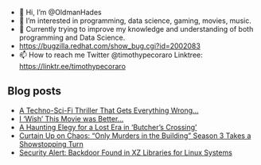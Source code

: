- 👋 Hi, I’m @OldmanHades
- 👀 I’m interested in programming, data science, gaming, movies, music.
- 🌱 Currently trying to improve my knowledge and understanding of both programming and Data Science.
- https://bugzilla.redhat.com/show_bug.cgi?id=2002083
- 📫 How to reach me Twitter @timothypecoraro
Linktree: https://linktr.ee/timothypecoraro

## Blog posts
<!-- BLOG-POST-LIST:START -->
- [A Techno-Sci-Fi Thriller That Gets Everything Wrong…](https://medium.com/@timothypecoraro/a-techno-sci-fi-thriller-that-gets-everything-wrong-cc83e201c2ea?source=rss-5097f5c9b801------2)
- [I ‘Wish’ This Movie was Better…](https://medium.com/@timothypecoraro/i-wish-this-movie-was-better-7467436ef367?source=rss-5097f5c9b801------2)
- [A Haunting Elegy for a Lost Era in ‘Butcher’s Crossing’](https://medium.com/@timothypecoraro/a-haunting-elegy-for-a-lost-era-in-butchers-crossing-db765939446e?source=rss-5097f5c9b801------2)
- [Curtain Up on Chaos: “Only Murders in the Building” Season 3 Takes a Showstopping Turn](https://medium.com/@timothypecoraro/curtain-up-on-chaos-only-murders-in-the-building-season-3-takes-a-showstopping-turn-13a754595534?source=rss-5097f5c9b801------2)
- [Security Alert: Backdoor Found in XZ Libraries for Linux Systems](https://medium.com/@timothypecoraro/security-alert-backdoor-found-in-xz-libraries-for-linux-systems-c663a205a178?source=rss-5097f5c9b801------2)
<!-- BLOG-POST-LIST:END -->
